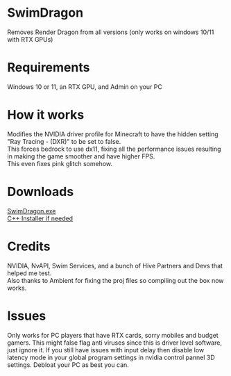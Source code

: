 # SwimDragon
Removes Render Dragon from all versions (only works on windows 10/11 with RTX GPUs)
# Requirements
Windows 10 or 11, an RTX GPU, and Admin on your PC
# How it works
Modifies the NVIDIA driver profile for Minecraft to have the hidden setting "Ray Tracing - (DXR)" to be set to false.
<br>
This forces bedrock to use dx11, fixing all the performance issues resulting in making the game smoother and have higher FPS.
<br>
This even fixes pink glitch somehow.
# Downloads
[SwimDragon.exe](https://github.com/Swedeachu/SwimDragon/releases/download/Public-Release-1.0/SwimDragon.exe)
<br>
[C++ Installer if needed](https://aka.ms/vs/17/release/vc_redist.x64.exe)
# Credits
NVIDIA, NvAPI, Swim Services, and a bunch of Hive Partners and Devs that helped me test.
<br>
Also thanks to Ambient for fixing the proj files so compiling out the box now works.
# Issues
Only works for PC players that have RTX cards, sorry mobiles and budget gamers. This might false flag anti viruses since this is driver level software, just ignore it. If you still have issues with input delay then disable low latency mode in your global program settings in nvidia control pannel 3D settings. Debloat your PC as best you can.
